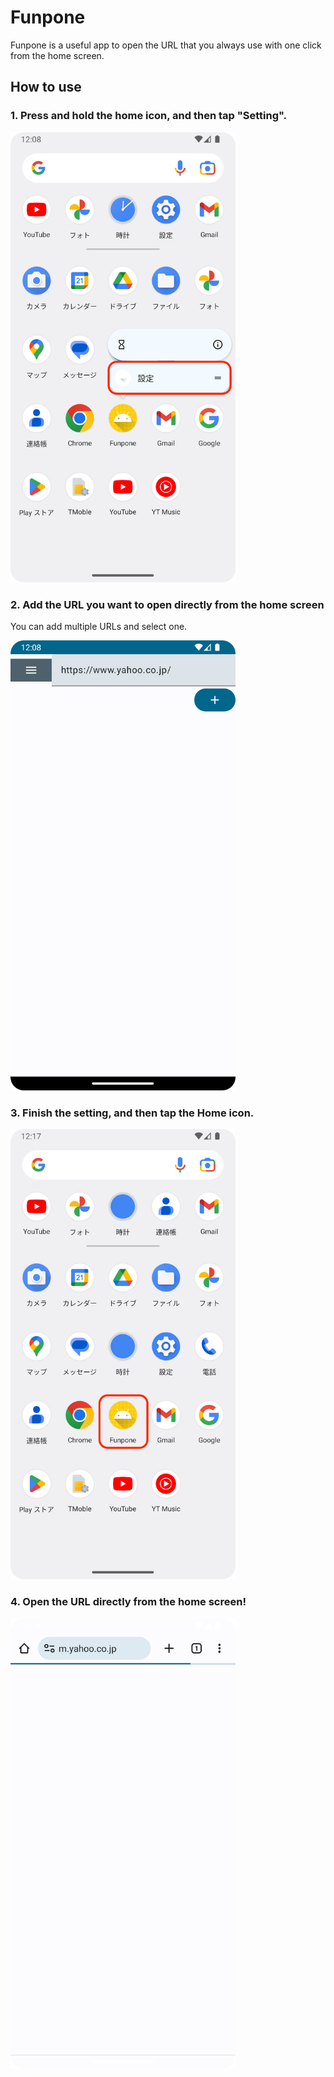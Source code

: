 # Funpone

Funpone is a useful app to open the URL that you always use with one click from the home screen.

## How to use
### 1. Press and hold the home icon, and then tap "Setting".

<img src="./image/how_to_use_1.png" width="360" />

### 2. Add the URL you want to open directly from the home screen

You can add multiple URLs and select one.

<img src="./image/how_to_use_2.png" width="360" />

### 3. Finish the setting, and then tap the Home icon.

<img src="./image/how_to_use_3.png" width="360" />

### 4. Open the URL directly from the home screen!

<img src="./image/how_to_use_4.png" width="360" />

